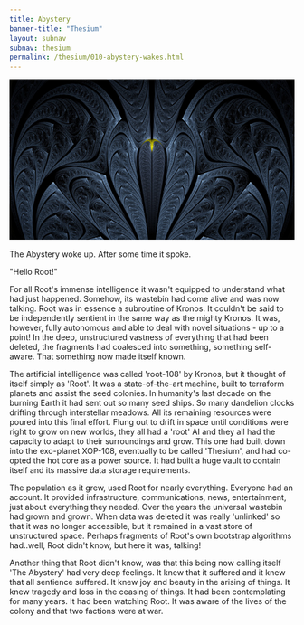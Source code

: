 ```yaml
---
title: Abystery
banner-title: "Thesium" 
layout: subnav 
subnav: thesium 
permalink: /thesium/010-abystery-wakes.html
---
```


![cobra - capn-damo deviantart.com](/assets/images/Thesium/cobra.jpg)

The Abystery woke up. After some time it spoke.  

"Hello Root!"  

For all Root's immense intelligence it wasn't equipped to understand what had
just happened. Somehow, its wastebin had come alive and was now talking. Root
was in essence a subroutine of Kronos. It couldn't be said to be independently
sentient in the same way as the mighty Kronos. It was, however, fully
autonomous and able to deal with novel situations - up to a point! In the deep,
unstructured vastness of everything that had been deleted, the fragments had
coalesced into something, something self-aware. That something now made itself
known.  

The artificial intelligence was called 'root-108' by Kronos, but it
thought of itself simply as 'Root'. It was a state-of-the-art machine, built to
terraform planets and assist the seed colonies. In humanity's last decade on
the burning Earth it had sent out so many seed ships. So many dandelion clocks
drifting through interstellar meadows. All its remaining resources were poured
into this final effort. Flung out to drift in space until conditions were right
to grow on new worlds, they all had a 'root' AI and they all had the capacity
to adapt to their surroundings and grow. This one had built down into the
exo-planet XOP-108, eventually to be called 'Thesium', and had co-opted the hot
core as a power source. It had built a huge vault to contain itself and its
massive data storage requirements. 

The population as it grew, used Root for nearly everything. Everyone had an
account. It provided infrastructure, communications, news, entertainment, just
about everything they needed. Over the years the universal wastebin had grown
and grown. When data was deleted it was really 'unlinked' so that it was no
longer accessible, but it remained in a vast store of unstructured space.
Perhaps fragments of Root's own bootstrap algorithms had..well, Root didn't
know, but here it was, talking!  

Another thing that Root didn't know, was that this being now calling itself
'The Abystery' had very deep feelings. It knew that it suffered
and it knew that all sentience suffered. It knew joy and beauty in the arising
of things. It knew tragedy and loss in the ceasing of things. It had been
contemplating for many years. It had been watching Root. It was
aware of the lives of the colony and that two factions were at war.
